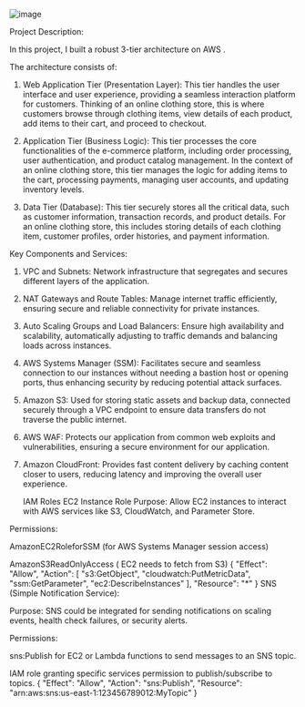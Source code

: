 ![image](https://github.com/user-attachments/assets/fd920870-a66b-45a3-8c38-954855eff6d4)

Project Description:

In this project, I built a robust 3-tier architecture on AWS .

The architecture consists of:

1. Web Application Tier (Presentation Layer): This tier handles the user interface and user experience, providing a seamless interaction platform for customers. Thinking of an online clothing store, this is where customers browse through clothing items, view details of each product, add items to their cart, and proceed to checkout.

2. Application Tier (Business Logic): This tier processes the core functionalities of the e-commerce platform, including order processing, user authentication, and product catalog management. In the context of an online clothing store, this tier manages the logic for adding items to the cart, processing payments, managing user accounts, and updating inventory levels.

3. Data Tier (Database): This tier securely stores all the critical data, such as customer information, transaction records, and product details. For an online clothing store, this includes storing details of each clothing item, customer profiles, order histories, and payment information.

Key Components and Services:

1. VPC and Subnets: Network infrastructure that segregates and secures different layers of the application.

2. NAT Gateways and Route Tables: Manage internet traffic efficiently, ensuring secure and reliable connectivity for private instances.

3. Auto Scaling Groups and Load Balancers: Ensure high availability and scalability, automatically adjusting to traffic demands and balancing loads across instances.

4. AWS Systems Manager (SSM): Facilitates secure and seamless connection to our instances without needing a bastion host or opening ports, thus enhancing security by reducing potential attack surfaces.

5. Amazon S3: Used for storing static assets and backup data, connected securely through a VPC endpoint to ensure data transfers do not traverse the public internet.

6. AWS WAF: Protects our application from common web exploits and vulnerabilities, ensuring a secure environment for our application.

7. Amazon CloudFront: Provides fast content delivery by caching content closer to users, reducing latency and improving the overall user experience.

   IAM Roles
    EC2 Instance Role
Purpose: Allow EC2 instances to interact with AWS services like S3, CloudWatch, and Parameter Store.

Permissions:

AmazonEC2RoleforSSM (for AWS Systems Manager session access)

AmazonS3ReadOnlyAccess ( EC2 needs to fetch from S3)
{
  "Effect": "Allow",
  "Action": [
    "s3:GetObject",
    "cloudwatch:PutMetricData",
    "ssm:GetParameter",
    "ec2:DescribeInstances"
  ],
  "Resource": "*"
}
SNS (Simple Notification Service):

Purpose: SNS could be integrated for sending notifications on scaling events, health check failures, or security alerts.

Permissions:

sns:Publish for EC2 or Lambda functions to send messages to an SNS topic.

IAM role granting specific services permission to publish/subscribe to topics.
{
  "Effect": "Allow",
  "Action": "sns:Publish",
  "Resource": "arn:aws:sns:us-east-1:123456789012:MyTopic"
}
